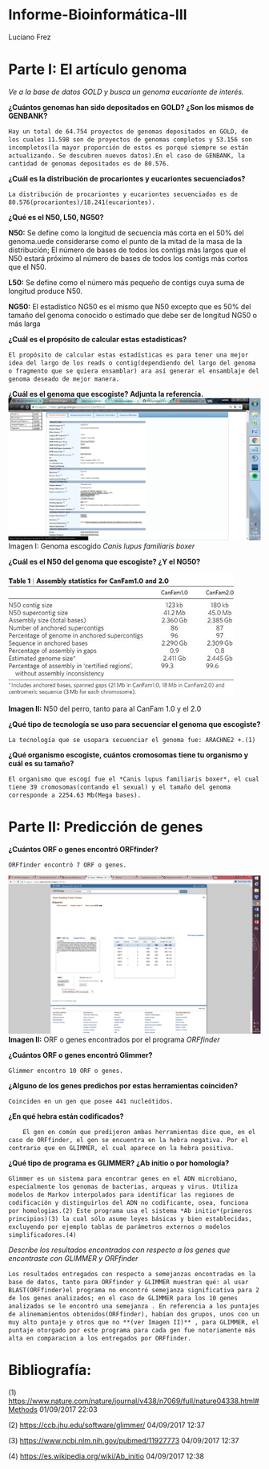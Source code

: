 # Informe-Bioinformática-III
Luciano Frez

# **Parte I: El artículo genoma**

*Ve a la base de datos GOLD y busca un genoma eucarionte de interés.*

**¿Cuántos genomas han sido depositados en GOLD? ¿Son los mismos de GENBANK?**

	Hay un total de 64.754 proyectos de genomas depositados en GOLD, de los cuales 11.598 son de proyectos de genomas completos y 53.156 son incompletos(la mayor proporción de estos es porqué siempre se están actualizando. Se descubren nuevos datos).En el caso de GENBANK, la cantidad de genomas depositados es de 80.576.
	

**¿Cuál es la distribución de procariontes y eucariontes secuenciados?**

	La distribución de procariontes y eucariontes secuenciados es de 80.576(procariontes)/18.241(eucariontes). 

**¿Qué es el N50, L50, NG50?**
 
 **N50:** Se define como la longitud de secuencia más corta en el 50% del genoma.uede considerarse como el punto de la mitad de la masa de la distribución; El número de bases de todos los contigs más largos que el N50 estará próximo al número de bases de todos los contigs más cortos que el N50.
 
 **L50:** Se define como el número más pequeño de contigs cuya suma de longitud produce N50.
 
 **NG50:** El estadístico NG50 es el mismo que N50 excepto que es 50% del tamaño del genoma conocido o estimado que debe ser de longitud NG50 o más larga

**¿Cuál es el propósito de calcular estas estadísticas?**

	El propósito de calcular estas estadísticas es para tener una mejor idea del largo de los reads o contig(dependiendo del largo del genoma o fragmento que se quiera ensamblar) ara así generar el ensamblaje del genoma deseado de mejor manera.

**¿Cuál es el genoma que escogiste? Adjunta la referencia.**
![imagen](https://github.com/MrPiggie/Informe-Bioinform-tica-III/blob/master/genoma.png?raw=true)
Imagen I: Genoma escogido *Canis lupus familiaris boxer*

**¿Cuál es el N50 del genoma que escogiste? ¿Y el NG50?**

![imagen](https://github.com/MrPiggie/Informe-Bioinform-tica-III/blob/master/perro.jpg?raw=true)

**Imagen II:** N50 del perro, tanto para al CanFam 1.0 y el 2.0

**¿Qué tipo de tecnología se uso para secuenciar el genoma que escogiste?**
	
	La tecnología que se usopara secuenciar el genoma fue: ARACHNE2 +.(1)

**¿Qué organismo escogiste, cuántos cromosomas tiene tu organismo y cuál es su tamaño?**
	
	El organismo que escogí fue el *Canis lupus familiaris boxer*, el cual tiene 39 cromosomas(contando el sexual) y el tamaño del genoma corresponde a 2254.63 Mb(Mega bases).

# **Parte II: Predicción de genes**

**¿Cuántos ORF o genes encontró ORFfinder?**

	ORFfinder encontró 7 ORF o genes.

![imagen](https://github.com/MrPiggie/Informe-Bioinform-tica-III/blob/master/orf%20encontrados.png?raw=true)
**Imagen II:** ORF o genes encontrados por el programa *ORFfinder*

**¿Cuántos ORF o genes encontró Glimmer?**

	Glimmer encontro 10 ORF o genes.

**¿Alguno de los genes predichos por estas herramientas coinciden?**
	
	Coinciden en un gen que posee 441 nucleótidos.
 
 **¿En qué hebra están codificados?**
	
		El gen en común que predijeron ambas herramientas dice que, en el caso de ORFfinder, el gen se encuentra en la hebra negativa. Por el contrario que en GLIMMER, el cual aparece en la hebra positiva.

**¿Qué tipo de programa es GLIMMER? ¿Ab initio o por homología?**

	Glimmer es un sistema para encontrar genes en el ADN microbiano, especialmente los genomas de bacterias, arqueas y virus. Utiliza modelos de Markov interpolados para identificar las regiones de codificación y distinguirlos del ADN no codificante, osea, funciona por homologias.(2) Este programa usa el sistema *Ab initio*(primeros principios)(3) la cual sólo asume leyes básicas y bien establecidas, excluyendo por ejemplo tablas de parámetros externos o modelos simplificadores.(4)

*Describe los resultados encontrados con respecto a los genes que encontraste con GLIMMER y ORFfinder*

	Los resultados entregados con respecto a semejanzas encontradas en la base de datos, tanto para ORFfinder y GLIMMER muestran qué: al usar BLAST(ORFfinder)el programa no encontró semejanza significativa para 2 de los genes analizados; en el caso de GLIMMER para los 10 genes analizados se le encontró una semejanza . En referencia a los puntajes de alinemamientos obtenidos(ORFfinder), habían dos grupos, unos con un muy alto puntaje y otros que no **(ver Imagen II)** , para GLIMMER, el puntaje otorgado por este programa para cada gen fue notoriamente más alta en comparacion a los entregados por ORFfinder.
	
	
# **Bibliografía:**
(1) https://www.nature.com/nature/journal/v438/n7069/full/nature04338.html#Methods 01/09/2017 22:03

(2) https://ccb.jhu.edu/software/glimmer/ 04/09/2017 12:37

(3) https://www.ncbi.nlm.nih.gov/pubmed/11927773 04/09/2017 12:37

(4) https://es.wikipedia.org/wiki/Ab_initio 04/09/2017 12:38
